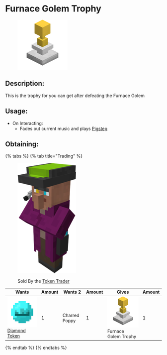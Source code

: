 # Furnace Golem Trophy



<figure><img src="https://github.com/ItsMePok/PFE/blob/wikiAssets/blockRenders/FurnaceGolemTrophy.png?raw=true" alt=""><figcaption></figcaption></figure>

## Description:

&#x20;    This is the trophy for you can get after defeating the Furnace Golem&#x20;

## Usage:

* On Interacting:
  * Fades out current music and plays [<img src="https://minecraft.wiki/images/Music_Disc_Pigstep_JE1_BE1.png?b760c" alt="" data-size="line">Pigstep](https://minecraft.wiki/w/Music_Disc_Pigstep)

## Obtaining:

{% tabs %}
{% tab title="Trading" %}


<figure><img src="https://github.com/ItsMePok/PFE/blob/wikiAssets/Entity/token_trader.png?raw=true" alt="" width="188"><figcaption><p>Sold By the <a href="../../mobs/traders/token-trader.md">Token Trader</a></p></figcaption></figure>

<table><thead><tr><th>Wants</th><th data-type="number">Amount</th><th>Wants 2</th><th data-type="number">Amount</th><th>Gives</th><th data-type="number">Amount</th></tr></thead><tbody><tr><td><a href="../../items/currency/tokens/diamond-token.md"><img src="https://github.com/ItsMePok/PFE/blob/wikiAssets/wikiMain/diamond_token.png?raw=true" alt="" data-size="line">Diamond Token</a></td><td>1</td><td>Charred Poppy</td><td>1</td><td><img src="https://github.com/ItsMePok/PFE/blob/wikiAssets/blockRenders/FurnaceGolemTrophy.png?raw=true" alt="" data-size="line">Furnace Golem Trophy</td><td>1</td></tr></tbody></table>
{% endtab %}
{% endtabs %}
